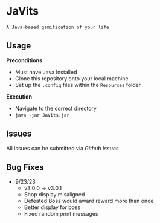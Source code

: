 # JaVits
    A Java-based gamification of your life

## Usage
**Preconditions**
- Must have Java Installed
- Clone this repository onto your local machine
- Set up the `.config` files within the `Resources` folder

**Execution**
- Navigate to the correct directory
- `java -jar JaVits.jar`

## Issues
All issues can be submitted via *Github Issues*

## Bug Fixes

- 9/23/23 
    - v3.0.0 -> v3.0.1
    - Shop display misaligned
    - Defeated Boss would award reward more than once
    - Better display for boss
    - Fixed random print messages